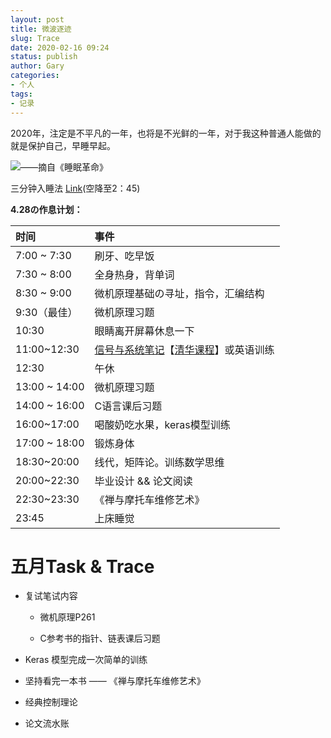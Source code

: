 ```yaml
---
layout: post
title: 微波逐迹
slug: Trace
date: 2020-02-16 09:24
status: publish
author: Gary
categories: 
- 个人
tags: 
- 记录
---
```


2020年，注定是不平凡的一年，也将是不光鲜的一年，对于我这种普通人能做的就是保护自己，早睡早起。

<!--more-->

![——摘自《睡眠革命》](https://i.loli.net/2020/02/17/fSOMHRC2FPQsu8t.png)

三分钟入睡法 [Link](https://www.bilibili.com/video/av34610269)(空降至2：45)

**4.28の作息计划：**

| 时间          | 事件                                                         |
| :------------ | :----------------------------------------------------------- |
| 7:00 ~ 7:30   | 刷牙、吃早饭                                                 |
| 7:30 ~ 8:00   | 全身热身，背单词                                             |
| 8:30 ~ 9:00   | 微机原理基础の寻址，指令，汇编结构                           |
| 9:30（最佳）  | 微机原理习题                                                 |
| 10:30         | 眼睛离开屏幕休息一下                                         |
| 11:00~12:30   | [信号与系统笔记](https://www.yuque.com/pundark/nn6hi5/amto4z)【[清华课程](https://www.bilibili.com/video/av86515211?p=4)】或英语训练 |
| 12:30         | 午休                                                         |
| 13:00 ~ 14:00 | 微机原理习题                                                 |
| 14:00 ~ 16:00 | C语言课后习题                                                |
| 16:00~17:00   | 喝酸奶吃水果，keras模型训练                                  |
| 17:00 ~ 18:00 | 锻炼身体                                                     |
| 18:30~20:00   | 线代，矩阵论。训练数学思维                                   |
| 20:00~22:30   | 毕业设计 && 论文阅读                                         |
| 22:30~23:30   | 《禅与摩托车维修艺术》                                       |
| 23:45         | 上床睡觉                                                     |

# 五月Task & Trace

- 复试笔试内容

    - 微机原理P261

    - C参考书的指针、链表课后习题

- Keras 模型完成一次简单的训练

- 坚持看完一本书 —— 《禅与摩托车维修艺术》

- 经典控制理论

- 论文流水账
